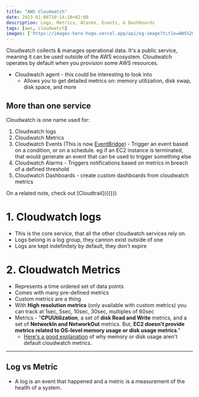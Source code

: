 ```yaml
---
title: "AWS Cloudwatch"
date: 2023-01-06T10:14:10+02:00
description: Logs, Metrics, Alarms, Events, & Dashboards
tags: [aws, cloudwatch]
images: ['https://images-here-hugo.vercel.app/api/og-image?title=AWS%20Cloudwatch']
---
```

Cloudwatch collects & manages operational data. It's a public service, meaning it can be used outside of the AWS ecosystem.
Cloudwatch operates by default when you provision some AWS resources.

- Cloudwatch agent - this could be interesting to look into
  - Allows you to get detailed metrics on: memory utilization, disk swap, disk space, and more

## More than one service

Cloudwatch is one name used for:

1. Cloudwatch logs
2. Cloudwatch Metrics
3. Cloudwatch Events (This is now [EventBridge](https://aws.amazon.com/eventbridge/)) - Trigger an event based on a condition, or on a schedule. eg if an EC2 instance is terminated, that would generate an event that can be used to trigger something else
4. Cloudwatch Alarms - Triggers notifications based on metrics in breach of a defined threshold
5. Cloudwatch Dashboards - create custom dashboards from cloudwatch metrics

On a related note, check out [Cloudtrail]({{<ref cloudtrail>}})

# 1. Cloudwatch logs

- This is the core service, that all the other cloudwatch services rely on.
- Logs belong in a log group, they cannon exist outside of one
- Logs are kept indefinitely by default, they don't expire

# 2. Cloudwatch Metrics

- Represents a time ordered set of data points
- Comes with many pre-defined metrics
- Custom metrics are a thing
- With **High resolution metrics** (only available with custom metrics) you can track at 1sec, 5sec, 10sec, 30sec, multiples of 60sec
- Metrics - "**CPUUtilization**, a set of **disk Read and Write** metrics, and a set of **NetworkIn and NetworkOut** metrics. But, **EC2 doesn't provide metrics related to OS-level memory usage or disk usage metrics**."
  - [Here's a good explanation](https://stackoverflow.com/questions/57369025/why-memory-utilization-of-ec2-instance-is-not-default-metric-of-amazon-cloudwatc) of why memory or disk usage aren't default cloudwatch metrics.

---

## Log vs Metric

- A log is an event that happened and a metric is a measurement of the health of a system.
